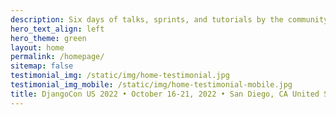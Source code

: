 ```yaml
---
description: Six days of talks, sprints, and tutorials by the community for the community.
hero_text_align: left
hero_theme: green
layout: home
permalink: /homepage/
sitemap: false
testimonial_img: /static/img/home-testimonial.jpg
testimonial_img_mobile: /static/img/home-testimonial-mobile.jpg
title: DjangoCon US 2022 • October 16-21, 2022 • San Diego, CA United States
---
```

